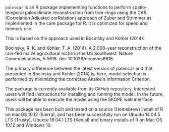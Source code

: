 `paleocar` is an R package implementing functions to perform spatio-temporal paleoclimate reconstruction from tree-rings using the CAR (Correlation Adjusted corRelation) approach of Zuber and Strimmer as implemented in the care package for R. It is optimized for speed and memory use.

This is based on the approach used in Bocinsky and Kohler (2014):

Bocinsky, R. K. and Kohler, T. A. (2014). A 2,000-year reconstruction of the rain-fed maize agricultural niche in the US Southwest. Nature Communications, 5:5618. doi: 10.1038/ncomms6618.

The primary difference between the latest version of paleocar and that presented in Bocinsky and Kohler (2014) is, here, model selection is performed by minimizing the corrected Akaike's Information Criterion.

The package is currently available from its GitHub repository. Interested users 
will find instructions for installing and running the model. In the future,
users will be able to execute the model using the SKOPE web interface.

This package has been built and tested on a source (Homebrew) install of R on macOS 10.12 (Sierra), and has been successfully run on Ubuntu 14.04.5 LTS (Trusty), Ubuntu 16.04.1 LTS (Xenial) and binary installs of R on Mac OS 10.12 and Windows 10.
